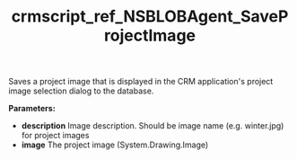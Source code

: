 ﻿---
title: crmscript_ref_NSBLOBAgent_SaveProjectImage
description: Void SaveProjectImage(String description, Image image)
intellisense: NSBLOBAgent.SaveProjectImage
keywords: NSBLOBAgent,SaveProjectImage
so.topic: reference
---

Saves a project image that is displayed in the CRM application's project image selection dialog to the database.

**Parameters:**
 - **description** Image description. Should be image name (e.g. winter.jpg) for project images
 - **image** The project image (System.Drawing.Image)
